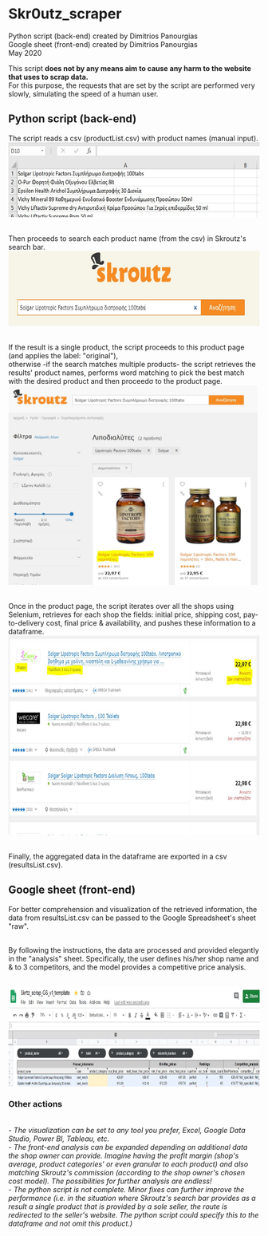 # Skr0utz_scraper
Python script (back-end) created by Dimitrios Panourgias
<br/> Google sheet (front-end) created by Dimitrios Panourgias
<br/> May 2020

This script **does not by any means aim
to cause any harm to the website
that uses to scrap data.** <br/> For this purpose, the
requests that are set by the script are performed
very slowly, simulating the speed of a human user.


## Python script (back-end) 
The script reads a csv (productList.csv) with product names (manual input). 
<img src="https://github.com/dpan331/Skr0utz_scraper/blob/master/skrtz_img/productsList.JPG" height="150" width="600">

<br/> Then proceeds to search each product name (from the csv) in Skroutz's search bar. 
<img src="https://github.com/dpan331/Skr0utz_scraper/blob/master/skrtz_img/productSearchBar.JPG" height="150" width="600">

<br/> If the result is a single product, the script proceeds to this product page (and applies the label: "original"),
<br/> otherwise -if the search matches multiple products- the script retrieves the results' product names, performs word matching to pick the best match with the desired product and then proceedσ to the product page.
<img src="https://github.com/dpan331/Skr0utz_scraper/blob/master/skrtz_img/bestMatch.JPG" height="400" width="500">

<br/> Once in the product page, the script iterates over all the shops using Selenium, retrieves for each shop the fields: initial price, shipping cost, pay-to-delivery cost, final price & availability, and pushes these information to a dataframe.
<img src="https://github.com/dpan331/Skr0utz_scraper/blob/master/skrtz_img/fetchData.JPG" height="400" width="600">

<br/> Finally, the aggregated data in the dataframe are exported in a csv (resultsList.csv).
<br/> 

## Google sheet (front-end)
For better comprehension and visualization of the retrieved information, the data from resultsList.csv can be passed to the Google Spreadsheet's sheet "raw".

<br/> By following the instructions, the data are processed and provided elegantly in the "analysis" sheet. Specifically, the user defines his/her shop name and & to 3 competitors, and the model provides a competitive price analysis.

<br/> <img src="https://github.com/dpan331/Skr0utz_scraper/blob/master/skrtz_img/googleSheetSkroutz.JPG" height="200" width="6800">


### Other actions

<br/> *- The visualization can be set to any tool you prefer, Excel, Google Data Studio, Power BI, Tableau, etc.*
<br/> *- The front-end analysis can be expanded depending on additional data the shop owner can provide. Imagine having the profit margin (shop's average, product categories' or even granular to each product) and also matching Skroutz's commission (according to the shop owner's chosen cost model). The possibilities for further analysis are endless!*
<br/> *- The python script is not complete. Minor fixes can further improve the performance (i.e. in the situation where Skroutz's search bar provides as a result a single product that is provided by a sole seller, the route is redirected to the seller's website. The python script could specify this to the dataframe and not omit this product.)*

